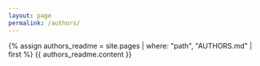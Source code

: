 ```yaml
---
layout: page
permalink: /authors/
---
```


{% assign authors_readme = site.pages | where: "path", "AUTHORS.md" | first %}
{{ authors_readme.content }} 